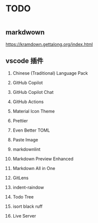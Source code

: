 # TODO

```bash
```

## markdwown

<https://kramdown.gettalong.org/index.html>

## vscode 插件

1. Chinese (Traditional) Language Pack
1. GitHub Copilot
1. GitHub Copilot Chat
1. GitHub Actions
1. Material Icon Theme
1. Prettier
1. Even Better TOML
1. Paste Image
1. markdownlint
1. Markdown Preview Enhanced
1. Markdown All in One
1. GitLens
1. indent-raindow
1. Todo Tree

1. isort black ruff

1. Live Server

